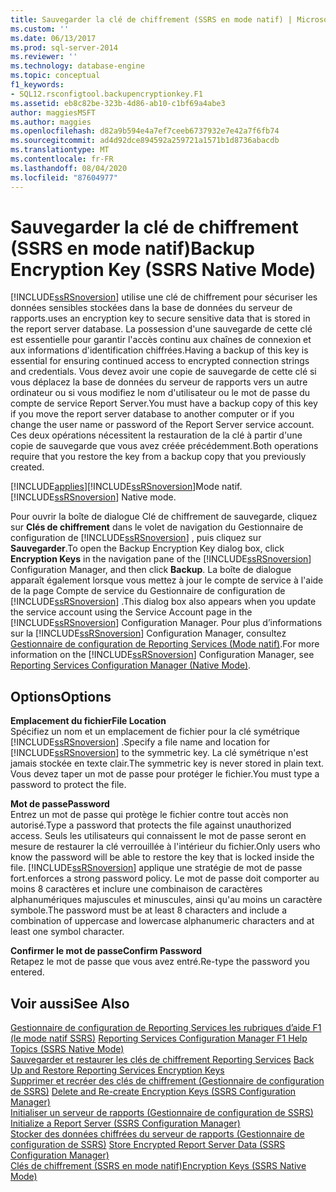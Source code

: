 ```yaml
---
title: Sauvegarder la clé de chiffrement (SSRS en mode natif) | Microsoft Docs
ms.custom: ''
ms.date: 06/13/2017
ms.prod: sql-server-2014
ms.reviewer: ''
ms.technology: database-engine
ms.topic: conceptual
f1_keywords:
- SQL12.rsconfigtool.backupencryptionkey.F1
ms.assetid: eb8c82be-323b-4d86-ab10-c1bf69a4abe3
author: maggiesMSFT
ms.author: maggies
ms.openlocfilehash: d82a9b594e4a7ef7ceeb6737932e7e42a7f6fb74
ms.sourcegitcommit: ad4d92dce894592a259721a1571b1d8736abacdb
ms.translationtype: MT
ms.contentlocale: fr-FR
ms.lasthandoff: 08/04/2020
ms.locfileid: "87604977"
---
```

# <a name="backup-encryption-key-ssrs-native-mode"></a><span data-ttu-id="4d72b-102">Sauvegarder la clé de chiffrement (SSRS en mode natif)</span><span class="sxs-lookup"><span data-stu-id="4d72b-102">Backup Encryption Key (SSRS Native Mode)</span></span>
  [!INCLUDE[ssRSnoversion](../../includes/ssrsnoversion-md.md)] <span data-ttu-id="4d72b-103">utilise une clé de chiffrement pour sécuriser les données sensibles stockées dans la base de données du serveur de rapports.</span><span class="sxs-lookup"><span data-stu-id="4d72b-103">uses an encryption key to secure sensitive data that is stored in the report server database.</span></span> <span data-ttu-id="4d72b-104">La possession d'une sauvegarde de cette clé est essentielle pour garantir l'accès continu aux chaînes de connexion et aux informations d'identification chiffrées.</span><span class="sxs-lookup"><span data-stu-id="4d72b-104">Having a backup of this key is essential for ensuring continued access to encrypted connection strings and credentials.</span></span> <span data-ttu-id="4d72b-105">Vous devez avoir une copie de sauvegarde de cette clé si vous déplacez la base de données du serveur de rapports vers un autre ordinateur ou si vous modifiez le nom d'utilisateur ou le mot de passe du compte de service Report Server.</span><span class="sxs-lookup"><span data-stu-id="4d72b-105">You must have a backup copy of this key if you move the report server database to another computer or if you change the user name or password of the Report Server service account.</span></span> <span data-ttu-id="4d72b-106">Ces deux opérations nécessitent la restauration de la clé à partir d'une copie de sauvegarde que vous avez créée précédemment.</span><span class="sxs-lookup"><span data-stu-id="4d72b-106">Both operations require that you restore the key from a backup copy that you previously created.</span></span>  
  
 [!INCLUDE[applies](../../includes/applies-md.md)]<span data-ttu-id="4d72b-107">[!INCLUDE[ssRSnoversion](../../includes/ssrsnoversion-md.md)]Mode natif.</span><span class="sxs-lookup"><span data-stu-id="4d72b-107">[!INCLUDE[ssRSnoversion](../../includes/ssrsnoversion-md.md)] Native mode.</span></span>  
  
 <span data-ttu-id="4d72b-108">Pour ouvrir la boîte de dialogue Clé de chiffrement de sauvegarde, cliquez sur **Clés de chiffrement** dans le volet de navigation du Gestionnaire de configuration de [!INCLUDE[ssRSnoversion](../../includes/ssrsnoversion-md.md)] , puis cliquez sur **Sauvegarder**.</span><span class="sxs-lookup"><span data-stu-id="4d72b-108">To open the Backup Encryption Key dialog box, click **Encryption Keys** in the navigation pane of the [!INCLUDE[ssRSnoversion](../../includes/ssrsnoversion-md.md)] Configuration Manager, and then click **Backup**.</span></span> <span data-ttu-id="4d72b-109">La boîte de dialogue apparaît également lorsque vous mettez à jour le compte de service à l'aide de la page Compte de service du Gestionnaire de configuration de [!INCLUDE[ssRSnoversion](../../includes/ssrsnoversion-md.md)] .</span><span class="sxs-lookup"><span data-stu-id="4d72b-109">This dialog box also appears when you update the service account using the Service Account page in the [!INCLUDE[ssRSnoversion](../../includes/ssrsnoversion-md.md)] Configuration Manager.</span></span> <span data-ttu-id="4d72b-110">Pour plus d’informations sur la [!INCLUDE[ssRSnoversion](../../includes/ssrsnoversion-md.md)] Configuration Manager, consultez [Gestionnaire de configuration de Reporting Services &#40;Mode natif&#41;](../../../2014/sql-server/install/reporting-services-configuration-manager-native-mode.md).</span><span class="sxs-lookup"><span data-stu-id="4d72b-110">For more information on the [!INCLUDE[ssRSnoversion](../../includes/ssrsnoversion-md.md)] Configuration Manager, see [Reporting Services Configuration Manager &#40;Native Mode&#41;](../../../2014/sql-server/install/reporting-services-configuration-manager-native-mode.md).</span></span>  
  
## <a name="options"></a><span data-ttu-id="4d72b-111">Options</span><span class="sxs-lookup"><span data-stu-id="4d72b-111">Options</span></span>  
 <span data-ttu-id="4d72b-112">**Emplacement du fichier**</span><span class="sxs-lookup"><span data-stu-id="4d72b-112">**File Location**</span></span>  
 <span data-ttu-id="4d72b-113">Spécifiez un nom et un emplacement de fichier pour la clé symétrique [!INCLUDE[ssRSnoversion](../../includes/ssrsnoversion-md.md)] .</span><span class="sxs-lookup"><span data-stu-id="4d72b-113">Specify a file name and location for [!INCLUDE[ssRSnoversion](../../includes/ssrsnoversion-md.md)] to the symmetric key.</span></span> <span data-ttu-id="4d72b-114">La clé symétrique n'est jamais stockée en texte clair.</span><span class="sxs-lookup"><span data-stu-id="4d72b-114">The symmetric key is never stored in plain text.</span></span> <span data-ttu-id="4d72b-115">Vous devez taper un mot de passe pour protéger le fichier.</span><span class="sxs-lookup"><span data-stu-id="4d72b-115">You must type a password to protect the file.</span></span>  
  
 <span data-ttu-id="4d72b-116">**Mot de passe**</span><span class="sxs-lookup"><span data-stu-id="4d72b-116">**Password**</span></span>  
 <span data-ttu-id="4d72b-117">Entrez un mot de passe qui protège le fichier contre tout accès non autorisé.</span><span class="sxs-lookup"><span data-stu-id="4d72b-117">Type a password that protects the file against unauthorized access.</span></span> <span data-ttu-id="4d72b-118">Seuls les utilisateurs qui connaissent le mot de passe seront en mesure de restaurer la clé verrouillée à l'intérieur du fichier.</span><span class="sxs-lookup"><span data-stu-id="4d72b-118">Only users who know the password will be able to restore the key that is locked inside the file.</span></span> [!INCLUDE[ssRSnoversion](../../includes/ssrsnoversion-md.md)] <span data-ttu-id="4d72b-119">applique une stratégie de mot de passe fort.</span><span class="sxs-lookup"><span data-stu-id="4d72b-119">enforces a strong password policy.</span></span> <span data-ttu-id="4d72b-120">Le mot de passe doit comporter au moins 8 caractères et inclure une combinaison de caractères alphanumériques majuscules et minuscules, ainsi qu'au moins un caractère symbole.</span><span class="sxs-lookup"><span data-stu-id="4d72b-120">The password must be at least 8 characters and include a combination of uppercase and lowercase alphanumeric characters and at least one symbol character.</span></span>  
  
 <span data-ttu-id="4d72b-121">**Confirmer le mot de passe**</span><span class="sxs-lookup"><span data-stu-id="4d72b-121">**Confirm Password**</span></span>  
 <span data-ttu-id="4d72b-122">Retapez le mot de passe que vous avez entré.</span><span class="sxs-lookup"><span data-stu-id="4d72b-122">Re-type the password you entered.</span></span>  
  
## <a name="see-also"></a><span data-ttu-id="4d72b-123">Voir aussi</span><span class="sxs-lookup"><span data-stu-id="4d72b-123">See Also</span></span>  
 <span data-ttu-id="4d72b-124">[Gestionnaire de configuration de Reporting Services les rubriques d’aide F1 &#40;le mode natif SSRS&#41;](../../../2014/sql-server/install/reporting-services-configuration-manager-f1-help-topics-ssrs-native-mode.md) </span><span class="sxs-lookup"><span data-stu-id="4d72b-124">[Reporting Services Configuration Manager F1 Help Topics &#40;SSRS Native Mode&#41;](../../../2014/sql-server/install/reporting-services-configuration-manager-f1-help-topics-ssrs-native-mode.md) </span></span>  
 <span data-ttu-id="4d72b-125">[Sauvegarder et restaurer les clés de chiffrement Reporting Services](../../reporting-services/install-windows/ssrs-encryption-keys-back-up-and-restore-encryption-keys.md) </span><span class="sxs-lookup"><span data-stu-id="4d72b-125">[Back Up and Restore Reporting Services Encryption Keys](../../reporting-services/install-windows/ssrs-encryption-keys-back-up-and-restore-encryption-keys.md) </span></span>  
 <span data-ttu-id="4d72b-126">[Supprimer et recréer des clés de chiffrement &#40;Gestionnaire de configuration de SSRS&#41;](../../reporting-services/install-windows/ssrs-encryption-keys-delete-and-re-create-encryption-keys.md) </span><span class="sxs-lookup"><span data-stu-id="4d72b-126">[Delete and Re-create Encryption Keys  &#40;SSRS Configuration Manager&#41;](../../reporting-services/install-windows/ssrs-encryption-keys-delete-and-re-create-encryption-keys.md) </span></span>  
 <span data-ttu-id="4d72b-127">[Initialiser un serveur de rapports &#40;Gestionnaire de configuration de SSRS&#41;](../../reporting-services/install-windows/ssrs-encryption-keys-initialize-a-report-server.md) </span><span class="sxs-lookup"><span data-stu-id="4d72b-127">[Initialize a Report Server &#40;SSRS Configuration Manager&#41;](../../reporting-services/install-windows/ssrs-encryption-keys-initialize-a-report-server.md) </span></span>  
 <span data-ttu-id="4d72b-128">[Stocker des données chiffrées du serveur de rapports &#40;Gestionnaire de configuration de SSRS&#41;](../../reporting-services/install-windows/ssrs-encryption-keys-store-encrypted-report-server-data.md) </span><span class="sxs-lookup"><span data-stu-id="4d72b-128">[Store Encrypted Report Server Data &#40;SSRS Configuration Manager&#41;](../../reporting-services/install-windows/ssrs-encryption-keys-store-encrypted-report-server-data.md) </span></span>  
 [<span data-ttu-id="4d72b-129">Clés de chiffrement &#40;SSRS en mode natif&#41;</span><span class="sxs-lookup"><span data-stu-id="4d72b-129">Encryption Keys &#40;SSRS Native Mode&#41;</span></span>](../../../2014/sql-server/install/encryption-keys-ssrs-native-mode.md)  
  
  

